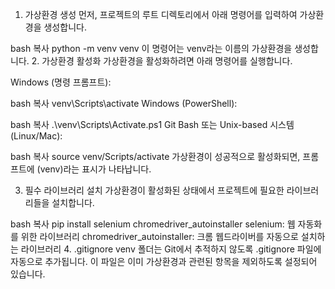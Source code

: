 1. 가상환경 생성
먼저, 프로젝트의 루트 디렉토리에서 아래 명령어를 입력하여 가상환경을 생성합니다.

bash
복사
python -m venv venv
이 명령어는 venv라는 이름의 가상환경을 생성합니다.
2. 가상환경 활성화
가상환경을 활성화하려면 아래 명령어를 실행합니다.

Windows (명령 프롬프트):

bash
복사
venv\Scripts\activate
Windows (PowerShell):

bash
복사
.\venv\Scripts\Activate.ps1
Git Bash 또는 Unix-based 시스템 (Linux/Mac):

bash
복사
source venv/Scripts/activate
가상환경이 성공적으로 활성화되면, 프롬프트에 (venv)라는 표시가 나타납니다.

3. 필수 라이브러리 설치
가상환경이 활성화된 상태에서 프로젝트에 필요한 라이브러리들을 설치합니다.

bash
복사
pip install selenium chromedriver_autoinstaller
selenium: 웹 자동화를 위한 라이브러리
chromedriver_autoinstaller: 크롬 웹드라이버를 자동으로 설치하는 라이브러리
4. .gitignore
venv 폴더는 Git에서 추적하지 않도록 .gitignore 파일에 자동으로 추가됩니다. 이 파일은 이미 가상환경과 관련된 항목을 제외하도록 설정되어 있습니다.
